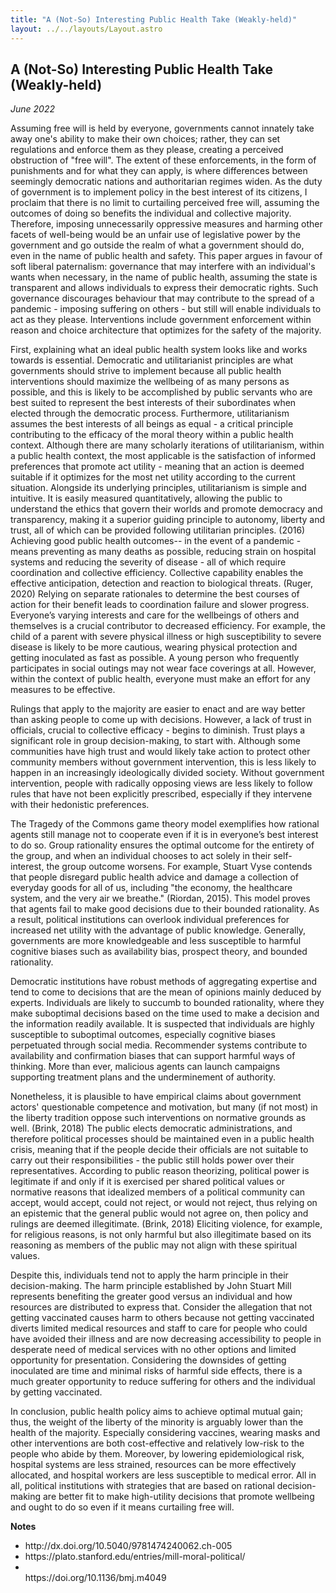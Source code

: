 ```yaml
---
title: "A (Not-So) Interesting Public Health Take (Weakly-held)"
layout: ../../layouts/Layout.astro
---
```


<h2>A (Not-So) Interesting Public Health Take (Weakly-held)</h2>
<p><i>June 2022</i></p>

Assuming free will is held by everyone, governments cannot innately take away one's ability to make their own choices; rather, they can set regulations and enforce them as they please, creating a perceived obstruction of "free will". The extent of these enforcements, in the form of punishments and for what they can apply, is where differences between seemingly democratic nations and authoritarian regimes widen. As the duty of government is to implement policy in the best interest of its citizens, I proclaim that there is no limit to curtailing perceived free will, assuming the outcomes of doing so benefits the individual and collective majority. Therefore, imposing unnecessarily oppressive measures and harming other facets of well-being would be an unfair use of legislative power by the government and go outside the realm of what a government should do, even in the name of public health and safety. This paper argues in favour of soft liberal paternalism: governance that may interfere with an individual's wants when necessary, in the name of public health, assuming the state is transparent and allows individuals to express their democratic rights. Such governance discourages behaviour that may contribute to the spread of a pandemic - imposing suffering on others - but still will enable individuals to act as they please. Interventions include government enforcement within reason and choice architecture that optimizes for the safety of the majority.

First, explaining what an ideal public health system looks like and works towards is essential. Democratic and utilitarianist principles are what governments should strive to implement because all public health interventions should maximize the wellbeing of as many persons as possible, and this is likely to be accomplished by public servants who are best suited to represent the best interests of their subordinates when elected through the democratic process. Furthermore, utilitarianism assumes the best interests of all beings as equal - a critical principle contributing to the efficacy of the moral theory within a public health context. Although there are many scholarly iterations of utilitarianism, within a public health context, the most applicable is the satisfaction of informed preferences that promote act utility - meaning that an action is deemed suitable if it optimizes for the most net utility according to the current situation. Alongside its underlying principles, utilitarianism is simple and intuitive. It is easily measured quantitatively, allowing the public to understand the ethics that govern their worlds and promote democracy and transparency, making it a superior guiding principle to autonomy, liberty and trust, all of which can be provided following utilitarian principles. (2016)
Achieving good public health outcomes-- in the event of a pandemic - means preventing as many deaths as possible, reducing strain on hospital systems and reducing the severity of disease - all of which require coordination and collective efficiency. Collective capability enables the effective anticipation, detection and reaction to biological threats. (Ruger, 2020) Relying on separate rationales to determine the best courses of action for their benefit leads to coordination failure and slower progress. Everyone’s varying interests and care for the wellbeings of others and themselves is a crucial contributor to decreased efficiency. For example, the child of a parent with severe physical illness or high susceptibility to severe disease is likely to be more cautious, wearing physical protection and getting inoculated as fast as possible. A young person who frequently participates in social outings may not wear face coverings at all. However, within the context of public health, everyone must make an effort for any measures to be effective. 

Rulings that apply to the majority are easier to enact and are way better than asking people to come up with decisions. However, a lack of trust in officials, crucial to collective efficacy - begins to diminish. Trust plays a significant role in group decision-making, to start with. Although some communities have high trust and would likely take action to protect other community members without government intervention, this is less likely to happen in an increasingly ideologically divided society. Without government intervention, people with radically opposing views are less likely to follow rules that have not been explicitly prescribed, especially if they intervene with their hedonistic preferences. 

The Tragedy of the Commons game theory model exemplifies how rational agents still manage not to cooperate even if it is in everyone’s best interest to do so. Group rationality ensures the optimal outcome for the entirety of the group, and when an individual chooses to act solely in their self-interest, the group outcome worsens. For example, Stuart Vyse contends that people disregard public health advice and damage a collection of everyday goods for all of us, including "the economy, the healthcare system, and the very air we breathe." (Riordan, 2015). This model proves that agents fail to make good decisions due to their bounded rationality. As a result, political institutions can overlook individual preferences for increased net utility with the advantage of public knowledge. Generally, governments are more knowledgeable and less susceptible to harmful cognitive biases such as availability bias, prospect theory, and bounded rationality.	

Democratic institutions have robust methods of aggregating expertise and tend to come to decisions that are the mean of opinions mainly deduced by experts. Individuals are likely to succumb to bounded rationality, where they make suboptimal decisions based on the time used to make a decision and the information readily available. It is suspected that individuals are highly susceptible to suboptimal outcomes, especially cognitive biases perpetuated through social media. Recommender systems contribute to availability and confirmation biases that can support harmful ways of thinking. More than ever, malicious agents can launch campaigns supporting treatment plans and the underminement of authority.	

Nonetheless, it is plausible to have empirical claims about government actors' questionable competence and motivation, but many (if not most) in the liberty tradition oppose such interventions on normative grounds as well. (Brink, 2018) The public elects democratic administrations, and therefore political processes should be maintained even in a public health crisis, meaning that if the people decide their officials are not suitable to carry out their responsibilities - the public still holds power over their representatives. According to public reason theorizing, political power is legitimate if and only if it is exercised per shared political values or normative reasons that idealized members of a political community can accept, would accept, could not reject, or would not reject, thus relying on an epistemic that the general public would not agree on, then policy and rulings are deemed illegitimate. (Brink, 2018) Eliciting violence, for example, for religious reasons, is not only harmful but also illegitimate based on its reasoning as members of the public may not align with these spiritual values. 

Despite this, individuals tend not to apply the harm principle in their decision-making. The harm principle established by John Stuart Mill represents benefiting the greater good versus an individual and how resources are distributed to express that. Consider the allegation that not getting vaccinated causes harm to others because not getting vaccinated diverts limited medical resources and staff to care for people who could have avoided their illness and are now decreasing accessibility to people in desperate need of medical services with no other options and limited opportunity for presentation. Considering the downsides of getting inoculated are time and minimal risks of harmful side effects, there is a much greater opportunity to reduce suffering for others and the individual by getting vaccinated.

In conclusion, public health policy aims to achieve optimal mutual gain; thus, the weight of the liberty of the minority is arguably lower than the health of the majority. Especially considering vaccines, wearing masks and other interventions are both cost-effective and relatively low-risk to the people who abide by them. Moreover, by lowering epidemiological risk, hospital systems are less strained, resources can be more effectively allocated, and hospital workers are less susceptible to medical error. All in all, political institutions with strategies that are based on rational decision-making are better fit to make high-utility decisions that promote wellbeing and ought to do so even if it means curtailing free will. 

**Notes**

<ul>
    <li>http://dx.doi.org/10.5040/9781474240062.ch-005
</li>
    <li>
https://plato.stanford.edu/entries/mill-moral-political/
</li>
<li>
</li>
https://doi.org/10.1136/bmj.m4049 

</ul>


